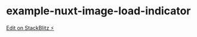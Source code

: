 # example-nuxt-image-load-indicator

[Edit on StackBlitz ⚡️](https://stackblitz.com/edit/nuxt-image-load-indicator)